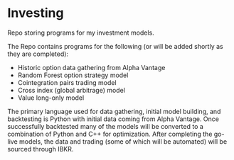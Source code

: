 # Investing
Repo storing programs for my investment models. 

The Repo contains programs for the following (or will be added shortly as they are completed):

- Historic option data gathering from Alpha Vantage
- Random Forest option strategy model
- Cointegration pairs trading model
- Cross index (global arbitrage) model
- Value long-only model

The primary language used for data gathering, initial model building, and backtesting is Python with initial data coming from Alpha Vantage.
Once successfully backtested many of the models will be converted to a combination of Python and C++ for optimization. After completing the 
go-live models, the data and trading (some of which will be automated) will be sourced through IBKR.
